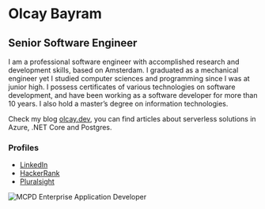 # Olcay Bayram
## Senior Software Engineer

I am a professional software engineer with accomplished research and development skills, based on Amsterdam. I graduated as a mechanical engineer yet I studied computer sciences and programming since I was at junior high. I possess certificates of various technologies on software development, and have been working as a software developer for more than 10 years. I also hold a master’s degree on information technologies.

Check my blog [olcay.dev](https://olcay.dev/), you can find articles about serverless solutions in Azure, .NET Core and Postgres.

### Profiles

* [LinkedIn]
* [HackerRank]
* [Pluralsight]

[HackerRank]: https://www.hackerrank.com/olcay
[LinkedIn]: https://www.linkedin.com/in/olcaybayram
[Pluralsight]: https://app.pluralsight.com/profile/olcaybayram

![MCPD Enterprise Application Developer](https://olcay.dev/img/MCPD-EnterpriseAppDev-logo.png)
